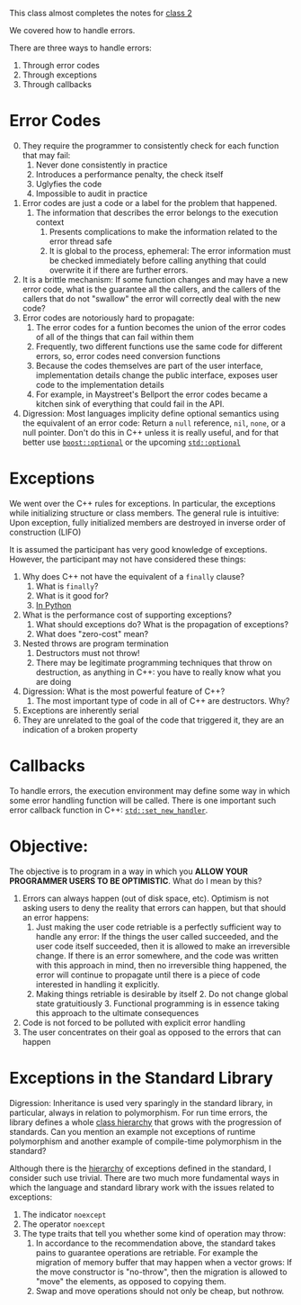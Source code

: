 This class almost completes the notes for [class 2](./Class2.md)

We covered how to handle errors.

There are three ways to handle errors:

1. Through error codes
2. Through exceptions
3. Through callbacks

# Error Codes

0. They require the programmer to consistently check for each function that may fail:
    1. Never done consistently in practice
    2. Introduces a performance penalty, the check itself
    3. Uglyfies the code
    4. Impossible to audit in practice
1. Error codes are just a code or a label for the problem that happened.
    1. The information that describes the error belongs to the execution context
        1. Presents complications to make the information related to the error thread safe
        2. It is global to the process, ephemeral: The error information must be checked immediately before calling anything that could overwrite it if there are further errors.
2. It is a brittle mechanism: If some function changes and may have a new error code, what is the guarantee all the callers, and the callers of the callers that do not "swallow" the error will correctly deal with the new code?
3. Error codes are notoriously hard to propagate:
    1. The error codes for a funtion becomes the union of the error codes of all of the things that can fail within them
    2. Frequently, two different functions use the same code for different errors, so, error codes need conversion functions
    3. Because the codes themselves are part of the user interface, implementation details change the public interface, exposes user code to the implementation details
    4. For example, in Maystreet's Bellport the error codes became a kitchen sink of everything that could fail in the API.
4. Digression: Most languages implicity define optional semantics using the equivalent of an error code:  Return a `null` reference, `nil`, `none`, or a null pointer.  Don't do this in C++ unless it is really useful, and for that better use [`boost::optional`](http://www.boost.org/doc/libs/1_63_0/libs/optional/doc/html/index.html) or the upcoming [`std::optional`](http://en.cppreference.com/w/cpp/utility/optional)

# Exceptions

We went over the C++ rules for exceptions.  In particular, the exceptions while initializing structure or class members.  The general rule is intuitive: Upon exception, fully initialized members are destroyed in inverse order of construction (LIFO)

It is assumed the participant has very good knowledge of exceptions.  However, the participant may not have considered these things:

1. Why does C++ not have the equivalent of a `finally` clause?
    1. What is `finally`?
    2. What is it good for?
    3. [In Python](https://docs.python.org/2.5/whatsnew/pep-341.html)
2. What is the performance cost of supporting exceptions?
    1. What should exceptions do? What is the propagation of exceptions?
    1. What does "zero-cost" mean?
3. Nested throws are program termination
    1. Destructors must not throw!
    2. There may be legitimate programming techniques that throw on destruction, as anything in C++: you have to really know what you are doing
4. Digression: What is the most powerful feature of C++?
    1. The most important type of code in all of C++ are destructors.  Why?
5. Exceptions are inherently serial
6. They are unrelated to the goal of the code that triggered it, they are an indication of a broken property

# Callbacks

To handle errors, the execution environment may define some way in which some error handling function will be called.  There is one important such error callback function in C++: [`std::set_new_handler`](http://en.cppreference.com/w/cpp/memory/new/set_new_handler).

# Objective:

The objective is to program in a way in which you **ALLOW YOUR PROGRAMMER USERS TO BE OPTIMISTIC**.  What do I mean by this?

1. Errors can always happen (out of disk space, etc).  Optimism is not asking users to deny the reality that errors can happen, but that should an error happens:
    1. Just making the user code retriable is a perfectly sufficient way to handle any error:  If the things the user called succeeded, and the user code itself succeeded, then it is allowed to make an irreversible change.  If there is an error somewhere, and the code was written with this approach in mind, then no irreversible thing happened, the error will continue to propagate until there is a piece of code interested in handling it explicitly.
    2. Making things retriable is desirable by itself
        2. Do not change global state gratuitiously
        3. Functional programming is in essence taking this approach to the ultimate consequences
2. Code is not forced to be polluted with explicit error handling
3. The user concentrates on their goal as opposed to the errors that can happen

# Exceptions in the Standard Library

Digression: Inheritance is used very sparingly in the standard library, in particular, always in relation to polymorphism.  For run time errors, the library defines a whole [class hierarchy](http://en.cppreference.com/w/cpp/error/exception) that grows with the progression of standards.  Can you mention an example not exceptions of runtime polymorphism and another example of compile-time polymorphism in the standard?

Although there is the [hierarchy](http://en.cppreference.com/w/cpp/error/exception) of exceptions defined in the standard, I consider such use trivial.  There are two much more fundamental ways in which the language and standard library work with the issues related to exceptions:

1. The indicator `noexcept`
2. The operator `noexcept`
3. The type traits that tell you whether some kind of operation may throw:
    1. In accordance to the recommendation above, the standard takes pains to guarantee operations are retriable.  For example the migration of memory buffer that may happen when a vector grows:  If the move constructor is "no-throw", then the migration is allowed to "move" the elements, as opposed to copying them.
    2. Swap and move operations should not only be cheap, but nothrow.
